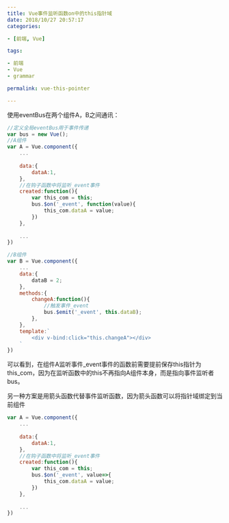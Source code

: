 ```yaml
---
title: Vue事件监听函数on中的this指针域
date: 2018/10/27 20:57:17 
categories: 

- [前端, Vue]

tags: 

- 前端
- Vue
- grammar

permalink: vue-this-pointer

---
```


使用eventBus在两个组件A，B之间通讯：

<!--more--> 

```js
//定义全局eventBus用于事件传递
var bus = new Vue();
//A组件
var A = Vue.component({
	...
	
	data:{
		dataA:1,
	},
	//在钩子函数中将监听_event事件
	created:function(){
		var this_com = this;
		bus.$on('_event', function(value){
			this_com.dataA = value;
		})
	},
	
	...
})

//B组件
var B = Vue.component({
	...
	data:{
		dataB = 2;
	},
	methods:{
		changeA:function(){
			//触发事件_event
			bus.$emit('_event', this.dataB);
		},
	},
	template:`
		<div v-bind:click="this.changeA"></div>
	`
})
```
可以看到，在组件A监听事件_event事件的函数前需要提前保存this指针为this_com，因为在监听函数中的this不再指向A组件本身，而是指向事件监听者bus。

另一种方案是用箭头函数代替事件监听函数，因为箭头函数可以将指针域绑定到当前组件

```js
var A = Vue.component({
	...
	
	data:{
		dataA:1,
	},
	//在钩子函数中将监听_event事件
	created:function(){
		var this_com = this;
		bus.$on('_event', value=>{
			this_com.dataA = value;
		})
	},
	
	...
})
```